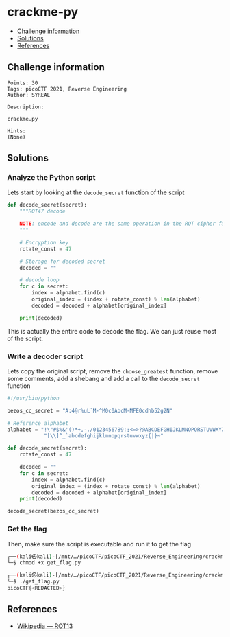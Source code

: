 # crackme-py

- [Challenge information](#challenge-information)
- [Solutions](#solutions)
- [References](#references)

## Challenge information
```
Points: 30
Tags: picoCTF 2021, Reverse Engineering
Author: SYREAL
  
Description:

crackme.py

Hints:
(None)
```

## Solutions

### Analyze the Python script

Lets start by looking at the `decode_secret` function of the script
```python
def decode_secret(secret):
    """ROT47 decode

    NOTE: encode and decode are the same operation in the ROT cipher family.
    """

    # Encryption key
    rotate_const = 47

    # Storage for decoded secret
    decoded = ""

    # decode loop
    for c in secret:
        index = alphabet.find(c)
        original_index = (index + rotate_const) % len(alphabet)
        decoded = decoded + alphabet[original_index]

    print(decoded)
```

This is actually the entire code to decode the flag. We can just reuse most of the script.

### Write a decoder script

Lets copy the original script, remove the `choose_greatest` function, remove some comments, add a shebang and add a call to the `decode_secret` function
```python
#!/usr/bin/python

bezos_cc_secret = "A:4@r%uL`M-^M0c0AbcM-MFE0cdhb52g2N"

# Reference alphabet
alphabet = "!\"#$%&'()*+,-./0123456789:;<=>?@ABCDEFGHIJKLMNOPQRSTUVWXYZ"+ \
            "[\\]^_`abcdefghijklmnopqrstuvwxyz{|}~"

def decode_secret(secret):
    rotate_const = 47

    decoded = ""
    for c in secret:
        index = alphabet.find(c)
        original_index = (index + rotate_const) % len(alphabet)
        decoded = decoded + alphabet[original_index]
    print(decoded)

decode_secret(bezos_cc_secret)
```

### Get the flag

Then, make sure the script is executable and run it to get the flag
```bash
┌──(kali㉿kali)-[/mnt/…/picoCTF/picoCTF_2021/Reverse_Engineering/crackme-py]
└─$ chmod +x get_flag.py 

┌──(kali㉿kali)-[/mnt/…/picoCTF/picoCTF_2021/Reverse_Engineering/crackme-py]
└─$ ./get_flag.py       
picoCTF{<REDACTED>}
```

## References

- [Wikipedia — ROT13](https://en.wikipedia.org/wiki/ROT13)
